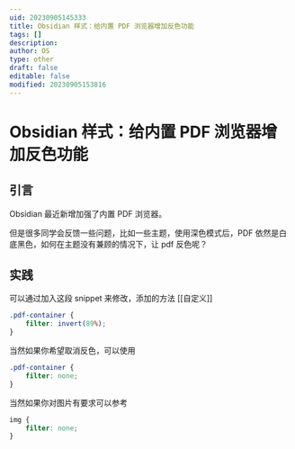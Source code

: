 ```yaml
---
uid: 20230905145333
title: Obsidian 样式：给内置 PDF 浏览器增加反色功能
tags: []
description: 
author: OS
type: other
draft: false
editable: false
modified: 20230905153816
---
```


# Obsidian 样式：给内置 PDF 浏览器增加反色功能

## 引言

Obsidian 最近新增加强了内置 PDF 浏览器。

但是很多同学会反馈一些问题，比如一些主题，使用深色模式后，PDF 依然是白底黑色，如何在主题没有兼顾的情况下，让 pdf 反色呢？

## 实践

可以通过加入这段 snippet 来修改，添加的方法 [[自定义]]

```CSS
.pdf-container {
	filter: invert(89%);
}
```

当然如果你希望取消反色，可以使用

```CSS
.pdf-container {
	filter: none;
}
```

当然如果你对图片有要求可以参考

```CSS
img {
	filter: none;
}
```